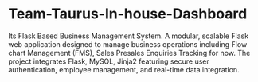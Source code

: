 # Team-Taurus-In-house-Dashboard
Its Flask Based Business Management System.  A modular, scalable Flask web application designed to manage business operations including Flow chart Management (FMS), Sales Presales Enquiries Tracking for now. The project integrates Flask, MySQL, Jinja2 featuring secure user authentication, employee management, and real-time data integration.

